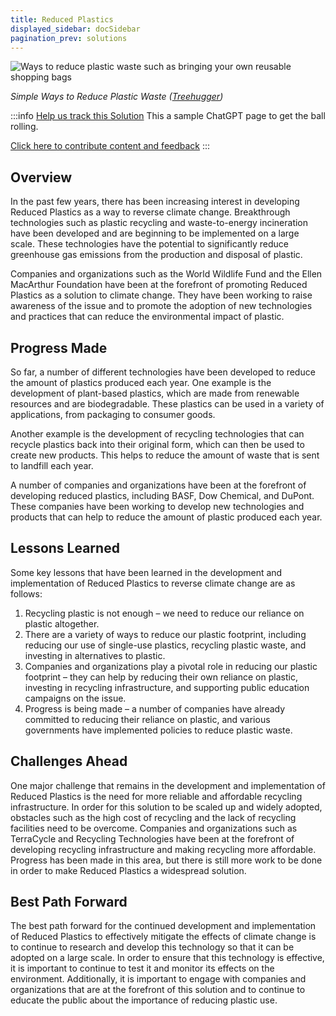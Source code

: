 ```yaml
---
title: Reduced Plastics
displayed_sidebar: docSidebar
pagination_prev: solutions
---
```

![Ways to reduce plastic waste such as bringing your own reusable shopping bags](/../static/img/reduced-plastics.webp)

*Simple Ways to Reduce Plastic Waste ([Treehugger](https://www.treehugger.com/easy-ways-reduce-your-plastic-waste-today-4858814))*

:::info [Help us track this Solution](contribute)
This a sample ChatGPT page to get the ball rolling.

[Click here to contribute content and feedback](contribute)
:::

## Overview

In the past few years, there has been increasing interest in developing Reduced Plastics as a way to reverse climate change. Breakthrough technologies such as plastic recycling and waste-to-energy incineration have been developed and are beginning to be implemented on a large scale. These technologies have the potential to significantly reduce greenhouse gas emissions from the production and disposal of plastic.

Companies and organizations such as the World Wildlife Fund and the Ellen MacArthur Foundation have been at the forefront of promoting Reduced Plastics as a solution to climate change. They have been working to raise awareness of the issue and to promote the adoption of new technologies and practices that can reduce the environmental impact of plastic.

## Progress Made

So far, a number of different technologies have been developed to reduce the amount of plastics produced each year. One example is the development of plant-based plastics, which are made from renewable resources and are biodegradable. These plastics can be used in a variety of applications, from packaging to consumer goods.

Another example is the development of recycling technologies that can recycle plastics back into their original form, which can then be used to create new products. This helps to reduce the amount of waste that is sent to landfill each year.

A number of companies and organizations have been at the forefront of developing reduced plastics, including BASF, Dow Chemical, and DuPont. These companies have been working to develop new technologies and products that can help to reduce the amount of plastic produced each year.

## Lessons Learned

Some key lessons that have been learned in the development and implementation of Reduced Plastics to reverse climate change are as follows:

1. Recycling plastic is not enough – we need to reduce our reliance on plastic altogether.
2. There are a variety of ways to reduce our plastic footprint, including reducing our use of single-use plastics, recycling plastic waste, and investing in alternatives to plastic.
3. Companies and organizations play a pivotal role in reducing our plastic footprint – they can help by reducing their own reliance on plastic, investing in recycling infrastructure, and supporting public education campaigns on the issue.
4. Progress is being made – a number of companies have already committed to reducing their reliance on plastic, and various governments have implemented policies to reduce plastic waste.

## Challenges Ahead

One major challenge that remains in the development and implementation of Reduced Plastics is the need for more reliable and affordable recycling infrastructure. In order for this solution to be scaled up and widely adopted, obstacles such as the high cost of recycling and the lack of recycling facilities need to be overcome. Companies and organizations such as TerraCycle and Recycling Technologies have been at the forefront of developing recycling infrastructure and making recycling more affordable. Progress has been made in this area, but there is still more work to be done in order to make Reduced Plastics a widespread solution.

## Best Path Forward

The best path forward for the continued development and implementation of Reduced Plastics to effectively mitigate the effects of climate change is to continue to research and develop this technology so that it can be adopted on a large scale. In order to ensure that this technology is effective, it is important to continue to test it and monitor its effects on the environment. Additionally, it is important to engage with companies and organizations that are at the forefront of this solution and to continue to educate the public about the importance of reducing plastic use.